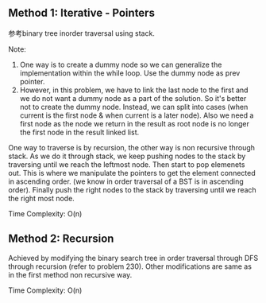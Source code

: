 ## Method 1: Iterative - Pointers

参考binary tree inorder traversal using stack. 

Note:
1) One way is to create a dummy node so we can generalize the implementation within the while loop. Use the dummy node as prev pointer.
2) However, in this problem, we have to link the last node to the first and we do not want a dummy node as a part of the solution. So it's better not to create the dummy node. Instead, we can split into cases (when current is the first node & when current is a later node). Also we need a first node as the node we return in the result as root node is no longer the first node in the result linked list.

One way to traverse is by recursion, the other way is non recursive through stack. As we do it through stack, we keep pushing nodes to the stack by traversing until we reach the leftmost node. Then start to pop elemenets out. This is where we manipulate the pointers to get the element connected in ascending order. (we know in order traversal of a BST is in ascending order). Finally push the right nodes to the stack by traversing until we reach the right most node. </br>

Time Complexity: O(n)

## Method 2: Recursion

Achieved by modifying the binary search tree in order traversal through DFS through recursion (refer to problem 230). Other modifications are same as in the 
first method non recursive way.

Time Complexity: O(n)
